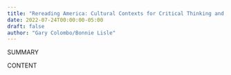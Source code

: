 ```yaml
---
title: "Rereading America: Cultural Contexts for Critical Thinking and Writing"
date: 2022-07-24T00:00:00-05:00
draft: false
author: "Gary Colombo/Bonnie Lisle"
---
```


SUMMARY

<!--more-->

CONTENT